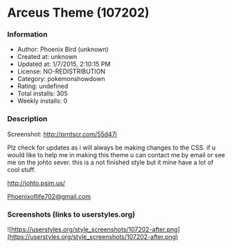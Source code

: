 # Arceus Theme (107202)

### Information
- Author: Phoenix Bird (unknown)
- Created at: unknown
- Updated at: 1/7/2015, 2:10:15 PM
- License: NO-REDISTRIBUTION
- Category: pokemonshowdown
- Rating: undefined
- Total installs: 305
- Weekly installs: 0


### Description
Screenshot: http://prntscr.com/55d47i

Plz check for updates as i will always be making changes to the CSS. if u would like to help me in making this theme u can contact me by email or see me on the johto sever. this is a not finished style but it mine have a lot of cool stuff.

http://johto.psim.us/

Phoenixoflife702@gmail.com


### Screenshots (links to userstyles.org)
![https://userstyles.org/style_screenshots/107202-after.png](https://userstyles.org/style_screenshots/107202-after.png)


